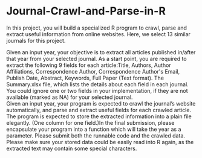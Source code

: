 # Journal-Crawl-and-Parse-in-R

In  this  project,  you  will  build  a  specialized  R  program  to  crawl,  parse  and  extract  useful information  from  online  websites.  Here,  we  select  13  similar  journals  for  this  project. 

Given an input year, your objective is to extract all articles published in/after that year from your  selected  journal.  As  a  start  point,  you  are  required  to  extract  the  following  9  fields  for each article:Title,  Authors,  Author  Affiliations,  Correspondence  Author,  Correspondence  Author's Email, Publish Date, Abstract, Keywords, Full Paper (Text format).
The  Summary.xlsx  file,  which  lists  the  details  about  each  field  in  each  journal.  You  could ignore one or two fields in your implementation, if they are not available (marked as NA) for your  selected  journal.  
Given  an  input  year,  your  program  is  expected  to  crawl  the  journal’s website  automatically,  and  parse  and  extract  useful  fields  for  each  crawled  article.  
The program  is  expected  to  store  the  extracted  information  into  a  plain  file  elegantly.  (One column for one field.)In the final submission, please encapsulate your program into a function which will take the year as a parameter. Please submit both the runnable code and the crawled data. Please make sure  your  stored  data  could  be  easily  read  into  R  again,  as  the  extracted  text  may  contain some special characters. 
